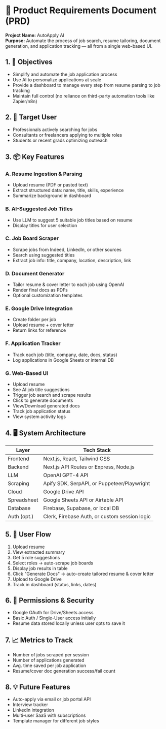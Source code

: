 # 🧾 Product Requirements Document (PRD)

**Project Name:** AutoApply AI  
**Purpose:** Automate the process of job search, resume tailoring, document generation, and application tracking — all from a single web-based UI.

## 1. 🎯 Objectives

- Simplify and automate the job application process
- Use AI to personalize applications at scale
- Provide a dashboard to manage every step from resume parsing to job tracking
- Maintain full control (no reliance on third-party automation tools like Zapier/n8n)

## 2. 👤 Target User

- Professionals actively searching for jobs
- Consultants or freelancers applying to multiple roles
- Students or recent grads optimizing outreach

## 3. 📦 Key Features

### A. Resume Ingestion & Parsing
- Upload resume (PDF or pasted text)
- Extract structured data: name, title, skills, experience
- Summarize background in dashboard

### B. AI-Suggested Job Titles
- Use LLM to suggest 5 suitable job titles based on resume
- Display titles for user selection

### C. Job Board Scraper
- Scrape jobs from Indeed, LinkedIn, or other sources
- Search using suggested titles
- Extract job info: title, company, location, description, link

### D. Document Generator
- Tailor resume & cover letter to each job using OpenAI
- Render final docs as PDFs
- Optional customization templates

### E. Google Drive Integration
- Create folder per job
- Upload resume + cover letter
- Return links for reference

### F. Application Tracker
- Track each job (title, company, date, docs, status)
- Log applications in Google Sheets or internal DB

### G. Web-Based UI
- Upload resume
- See AI job title suggestions
- Trigger job search and scrape results
- Click to generate documents
- View/Download generated docs
- Track job application status
- View system activity logs

## 4. 🖥️ System Architecture

| Layer | Tech Stack |
|-------|------------|
| Frontend | Next.js, React, Tailwind CSS |
| Backend | Next.js API Routes or Express, Node.js |
| LLM | OpenAI GPT-4 API |
| Scraping | Apify SDK, SerpAPI, or Puppeteer/Playwright |
| Cloud | Google Drive API |
| Spreadsheet | Google Sheets API or Airtable API |
| Database | Firebase, Supabase, or local DB |
| Auth (opt.) | Clerk, Firebase Auth, or custom session logic |

## 5. 🧭 User Flow

1. Upload resume
2. View extracted summary
3. Get 5 role suggestions
4. Select roles → auto-scrape job boards
5. Display job results in table
6. Click "Generate Docs" → auto-create tailored resume & cover letter
7. Upload to Google Drive
8. Track in dashboard (status, links, dates)

## 6. 🔐 Permissions & Security

- Google OAuth for Drive/Sheets access
- Basic Auth / Single-User access initially
- Resume data stored locally unless user opts to save it

## 7. 📈 Metrics to Track

- Number of jobs scraped per session
- Number of applications generated
- Avg. time saved per job application
- Resume/cover doc generation success/fail count

## 8. 💡 Future Features

- Auto-apply via email or job portal API
- Interview tracker
- LinkedIn integration
- Multi-user SaaS with subscriptions
- Template manager for different job styles 